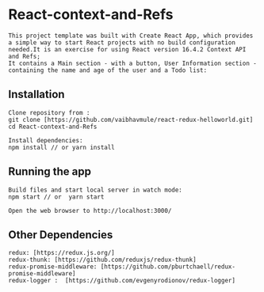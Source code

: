 # React-context-and-Refs
    This project template was built with Create React App, which provides a simple way to start React projects with no build configuration needed.It is an exercise for using React version 16.4.2 Context API and Refs;
    It contains a Main section - with a button, User Information section - containing the name and age of the user and a Todo list:

## Installation
    Clone repository from :
    git clone [https://github.com/vaibhavmule/react-redux-helloworld.git]
    cd React-context-and-Refs

    Install dependencies:
    npm install // or yarn install

## Running the app
    Build files and start local server in watch mode:
    npm start // or  yarn start

    Open the web browser to http://localhost:3000/

## Other Dependencies
    redux: [https://redux.js.org/]
    redux-thunk: [https://github.com/reduxjs/redux-thunk]
    redux-promise-middleware: [https://github.com/pburtchaell/redux-promise-middleware]
    redux-logger :  [https://github.com/evgenyrodionov/redux-logger]
